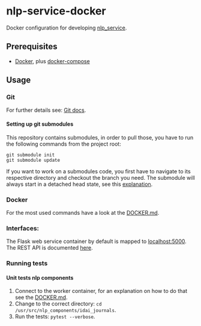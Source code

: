 # nlp-service-docker
Docker configuration for developing [nlp_service](https://github.com/dainst/nlp_service).

## Prerequisites

* [Docker](https://www.docker.com/), plus [docker-compose](https://docs.docker.com/compose/)

## Usage

### Git

For further details see: [Git docs](https://git-scm.com/book/en/v2/Git-Tools-Submodules).

#### Setting up git submodules

This repository contains submodules, in order to pull those, you have to run the following commands from the project
root:

```
git submodule init
git submodule update
```

If you want to work on a submodules code, you first have to navigate to its respective directory and checkout the branch 
you need. The submodule will always start in a detached head state, see this 
[explanation](https://stackoverflow.com/questions/21980073/git-submodules-without-detached-head).

### Docker
For the most used commands have a look at the [DOCKER.md](DOCKER.md).

### Interfaces:

The Flask web service container by default is mapped to [localhost:5000](http://localhost:5000). The REST API is 
documented [here](https://github.com/dainst/nlp_service).

### Running tests

#### Unit tests nlp components

1. Connect to the worker container, for an explanation on how to do that see the [DOCKER.md](DOCKER.md).
2. Change to the correct directory: `cd /usr/src/nlp_components/idai_journals`.
3. Run the tests: `pytest --verbose`.
